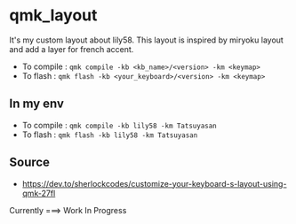 # qmk_layout

It's my custom layout about lily58.
This layout is inspired by miryoku layout and add a layer for french accent.

- To compile : ```qmk compile -kb <kb_name>/<version> -km <keymap>```
- To flash : ```qmk flash -kb <your_keyboard>/<version> -km <keymap>```

## In my env

- To compile : ```qmk compile -kb lily58 -km Tatsuyasan```
- To flash : ```qmk flash -kb lily58 -km Tatsuyasan```

## Source
- https://dev.to/sherlockcodes/customize-your-keyboard-s-layout-using-qmk-27fl

Currently ===> Work In Progress
